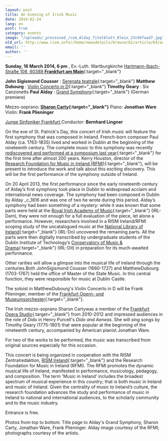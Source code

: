 ```yaml
---
layout: post
title: An Evening of Irish Music
date: 2014-02-24
lang: en
post: true
category: events
image: "/uploads/_processed_/csm_Alday_Titelblatt_Klein_23c69faad7.jpg"
old_url: http://www.rism.info//home/newsdetails/browse/62/article/64/an-evening-of-irish-music.html
email: ''
author: ''
---
```



**Sunday, 16 March 2014, 6 pm** , Ev.-Luth. Wartburgkirche
[Hartmann-Ibach-Straße 108, 60389 **Frankfurt am Main**](https://maps.google.de/maps?q=Hartmann-Ibach-Stra%C3%9Fe+108,+60389+Frankfurt+am+Main&hl=de&ie=UTF8&sll=51.175806,10.454119&sspn=8.281019,23.269043&hnear=Hartmann-Ibach-Stra%C3%9Fe+108,+60389+Frankfurt+am+Main&t=m&z=16){:target="_blank"}

**John Sigismond Cousser** : [Serenata teatrale](http://opac.rism.info/search?documentid=451501218){:target="_blank"}
**Matthew Dubourg** : [Violin Concerto in D](http://opac.rism.info/search?documentid=212001507){:target="_blank"}
**Timothy Geary** : Six Canzonetts
**Paul Alday** : [Grand Symphony](http://www.rism-ie.org/manuscripts?filter_1=Any+field&operator_1=1&search_1=Alday&filter_2=Any+field&operator_2=1&search_2=&filter_3=Digital+Objects&operator_3=0&search_3=&incipit_0=&search_0=&filter_0=&operator_0=&ng_key_0=*&clef_0=G-2&key_0=&timesig_0=&strategy=index){:target="_blank"} (German premiere)

Mezzo-soprano: **[Sharon Carty](http://www.sharoncarty.com/){:target="_blank"}**
Piano: **Jonathan Ware**
Violin: **Frank Plieninger**

[Junge Sinfoniker Frankfurt
](http://www.junge-sinfoniker.de/)Conductor: **Bernhard Lingner**

On the eve of St. Patrick's Day, this concert of Irish music will feature the first symphony that was composed in Ireland. French-born composer Paul Alday (ca. 1763-1835) lived and worked in Dublin at the beginning of the nineteenth century. The complete music to this symphony was recently [rediscovered and performed at a symposium last year](http://www.rism.info/en/home/newsdetails/article/64/the-symphony-and-ireland-a-symposium.html?tx_ttnews%5Byear%5D=2013&tx_ttnews%5Bmonth%5D=03&cHash=93e6f96546bd53654c361ff660bc550d){:target="_blank"} for the first time after almost 200 years. Kerry Houston, director of the [Research Foundation for Music in Ireland (RFMI)](http://www.musicresearch.ie/){:target="_blank"}, will be present to introduce the work and talk about this exciting discovery. This will be the first performance of the symphony outside of Ireland.

On 20 April 2013, the first performance since the early nineteenth century of Alday’s first symphony took place in Dublin to widespread acclaim and international news coverage. The symphony had been composed in Dublin by Alday _c_1816 and was one of two he wrote during this period. Alday’s symphony had been something of a mystery: while it was known that some parts were held at the [Royal Irish Academy of Music](http://www.riam.ie/about-us/library/){:target="_blank"} (IRL-Dam), they were not enough for a full evaluation of the piece, let alone a performance. However, researchers involved in a RISM Ireland/RFMI scoping study of the uncatalogued music at the [National Library of Ireland](http://www.nli.ie/){:target="_blank"} (IRL-Dn) uncovered the remaining parts. All the parts were then digitally transcribed by undergraduate students of the Dublin Institute of Technology’s [Conservatory of Music & Drama](http://www.dit.ie/conservatory/){:target="_blank"} (IRL-Dit) in preparation for its much-awaited performance.

Other rarities will allow a glimpse into the musical life of Ireland through the centuries.Both JohnSigismond Cousser (1660-1727) and MatthewDubourg (1703-1767) held the office of Master of the State Music. In this central function, they were responsible for music at Dublin Castle.

The soloist in MatthewDubourg's Violin Concerto in D will be Frank Plieninger, member of the [Frankfurt Opern- und Museumsorchester](http://www.oper-frankfurt.de/index.cfm?siteid=60){:target="_blank"}.

The Irish mezzo-soprano Sharon Cartywas a member of the [Frankfurt Opera Studio](http://www.oper-frankfurt.de/en/page239.cfm){:target="_blank"} from 2010-2012 and impressed audiences in the role of Dido in Henry Purcell's _Dido and Aeneas_. She will sing songs by Timothy Geary (1775-1801) that were popular at the beginning of the nineteenth century, accompanied by American pianist Jonathan Ware.

For two of the works to be performed, the music was transcribed from original sources especially for this occasion.

This concert is being organized in cooperation with the RISM Zentralredaktion, [RISM Ireland](http://www.rism-ie.org/){:target="_blank"} and the Research Foundation for Music in Ireland (RFMI). The RFMI promotes the dynamic musical life of Ireland, manifested in performance, musicology, pedagogy, and composition. The term 'Music in Ireland’ includes the broadest spectrum of musical experience in this country; that is both music in Ireland and music of Ireland. Given the centrality of music to Ireland’s culture, the research foundation advances the study and performance of music in Ireland to national and international audiences, to the scholarly community and to the music industry.

Entrance is free.

Photos from top to bottom: Title page to Alday's Grand Symphony, Sharon Carty, Jonathan Ware, Frank Plieninger. Alday image courtesy of the RFMI; photographs courtesy of the artists.



<script type="text/javascript">var switchTo5x=true;</script><script type="text/javascript" src="http://w.sharethis.com/button/buttons.js"></script><script type="text/javascript">stLight.options({publisher: "9b601438-1ce1-49d8-bfd7-9cff5df54c17", doNotHash: false, doNotCopy: false, hashAddressBar: false});</script>